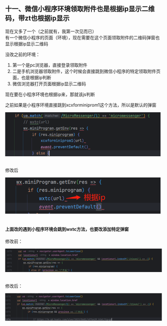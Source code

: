 ## 十一、微信小程序环境领取附件也是根据ip显示二维码，带zt也根据ip显示

现在又多了一个（之前就有，我第一次见而已）<br>
有一个微信小程序的页面（环境），现在需要在这个页面领取附件的二维码弹窗也显示根据ip显示二维码 <br>

没改之前的环境：<br>

1. 第一个是pc浏览器，直接登录领取附件<br>
2. 二是手机浏览器领取附件，这个时候会直接跳到微信小程序的特定领取附件页面，也是根据ip判断 <br>
3. 微信浏览器打开页面根据ip显示二维码 <br>

现在要在小程序环境也根据ip来，那就该js判断 <br>

之前如果是小程序环境直接跳到xcxforminiprom1这个方法，所以是默认的弹窗 <br>

<div> <img src="img.png" width = 500 alt=""> </div> <br>

修改后 <br>
<div> <img src="img_1.png" width="500" alt=""></div> <br>

#### 上面改的遇到小程序环境会跳到wxtc方法，也要改添加特定弹窗

修改前：<br>
<div> <img src="img_2.png" width="700" alt=""></div> <br>

修改后：<br>
<div> <img src="img_3.png" width="700" alt=""></div> <br>


